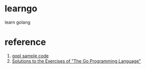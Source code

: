 # learngo
learn golang

# reference
1. [gopl sample code](https://github.com/adonovan/gopl.io)
2. [Solutions to the Exercises of "The Go Programming Language"](https://github.com/ray-g/gopl)
